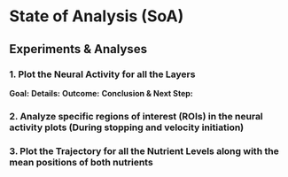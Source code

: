 # State of Analysis (SoA)

## Experiments & Analyses

### 1. **Plot the Neural Activity for all the Layers**
**Goal:**
**Details:**
**Outcome:**
**Conclusion & Next Step:**
### 2. **Analyze specific regions of interest (ROIs) in the neural activity plots (During stopping and velocity initiation)**
### 3. **Plot the Trajectory for all the Nutrient Levels along with the mean positions of both nutrients**

